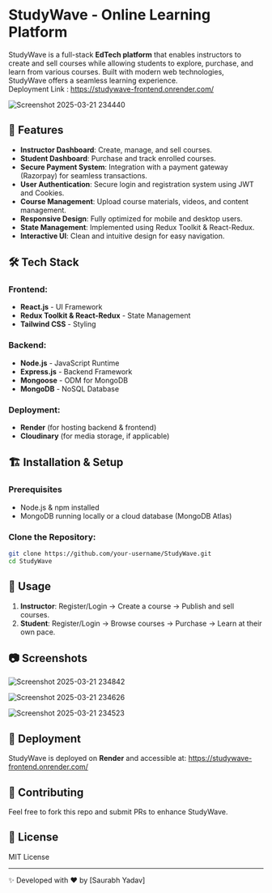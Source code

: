 # StudyWave - Online Learning Platform

StudyWave is a full-stack **EdTech platform** that enables instructors to create and sell courses while allowing students to explore, purchase, and learn from various courses. Built with modern web technologies, StudyWave offers a seamless learning experience.                                                                          
Deployment Link : https://studywave-frontend.onrender.com/

![Screenshot 2025-03-21 234440](https://github.com/user-attachments/assets/efaf83ae-deec-40c6-b11e-5f87ee25d63d)

## 🚀 Features
- **Instructor Dashboard**: Create, manage, and sell courses.
- **Student Dashboard**: Purchase and track enrolled courses.
- **Secure Payment System**: Integration with a payment gateway (Razorpay) for seamless transactions.
- **User Authentication**: Secure login and registration system using JWT and Cookies.
- **Course Management**: Upload course materials, videos, and content management.
- **Responsive Design**: Fully optimized for mobile and desktop users.
- **State Management**: Implemented using Redux Toolkit & React-Redux.
- **Interactive UI**: Clean and intuitive design for easy navigation.

## 🛠️ Tech Stack
### Frontend:
- **React.js** - UI Framework
- **Redux Toolkit & React-Redux** - State Management
- **Tailwind CSS** - Styling

### Backend:
- **Node.js** - JavaScript Runtime
- **Express.js** - Backend Framework
- **Mongoose** - ODM for MongoDB
- **MongoDB** - NoSQL Database

### Deployment:
- **Render** (for hosting backend & frontend)
- **Cloudinary** (for media storage, if applicable)

## 🏗️ Installation & Setup
### Prerequisites
- Node.js & npm installed
- MongoDB running locally or a cloud database (MongoDB Atlas)

### Clone the Repository:
```sh
git clone https://github.com/your-username/StudyWave.git
cd StudyWave
```

## 📌 Usage
1. **Instructor**: Register/Login -> Create a course -> Publish and sell courses.
2. **Student**: Register/Login -> Browse courses -> Purchase -> Learn at their own pace.

## 📷 Screenshots
![Screenshot 2025-03-21 234842](https://github.com/user-attachments/assets/11732bba-0007-4b12-8561-76aad5cf1c12)

![Screenshot 2025-03-21 234626](https://github.com/user-attachments/assets/72b56dc2-f18d-48f1-8a3c-bff82e3a7d5e)

![Screenshot 2025-03-21 234523](https://github.com/user-attachments/assets/17842887-cdf6-4025-92a5-fda9737b4db9)

## 🚀 Deployment
StudyWave is deployed on **Render** and accessible at:
https://studywave-frontend.onrender.com/

## 🤝 Contributing
Feel free to fork this repo and submit PRs to enhance StudyWave.

## 📜 License
MIT License

---

✨ Developed with ❤️ by [Saurabh Yadav]




